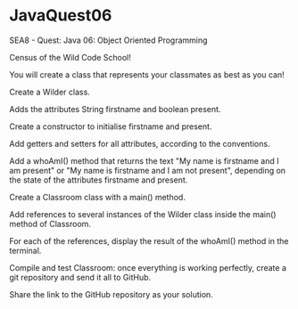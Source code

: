 # JavaQuest06
SEA8 - Quest: Java 06: Object Oriented Programming

Census of the Wild Code School!

You will create a class that represents your classmates as best as you can!

Create a Wilder class.

Adds the attributes String firstname and boolean present.

Create a constructor to initialise firstname and present.

Add getters and setters for all attributes, according to the conventions.

Add a whoAmI() method that returns the text "My name is firstname and I am present" or "My name is firstname and I am not present", depending on the state of the attributes firstname and present.

Create a Classroom class with a main() method.

Add references to several instances of the Wilder class inside the main() method of Classroom.

For each of the references, display the result of the whoAmI() method in the terminal.

Compile and test Classroom: once everything is working perfectly, create a git repository and send it all to GitHub.

Share the link to the GitHub repository as your solution.

